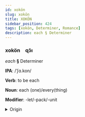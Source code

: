 ```yaml
---
id: xokön
slug: xokön
title: XOKÖN
sidebar_position: 424
tags: [xokön, Determiner, Romance]
description: each § Determiner
---
```


### xokön&emsp;<span kind="abugida">ɋɔ̃ı</span>

*each* **§** Determiner

**IPA**: /ˈʃɑ.kon/

**Verb**: to be each

**Noun**: each (one)/every(thing)

**Modifier**: -let/-pack/-unit

<details>
    <summary>Origin</summary>
    French chacun /ʃa.kœ̃/<br/>
    <em>Romance Language Family</em>
</details>